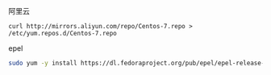 阿里云

```
curl http://mirrors.aliyun.com/repo/Centos-7.repo >  /etc/yum.repos.d/Centos-7.repo
```

epel

```bash
sudo yum -y install https://dl.fedoraproject.org/pub/epel/epel-release-latest-7.noarch.rpm
```

